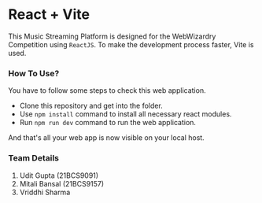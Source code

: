 # React + Vite

This Music Streaming Platform is designed for the WebWizardry Competition using `ReactJS`. To make the development process faster, Vite is used.

### How To Use?

You have to follow some steps to check this web application.

- Clone this repository and get into the folder.
- Use `npm install` command to install all necessary react modules.
- Run `npm run dev` command to run the web application.

And that's all your web app is now visible on your local host.

### Team Details

1. Udit Gupta (21BCS9091)
2. Mitali Bansal (21BCS9157)
3. Vriddhi Sharma

